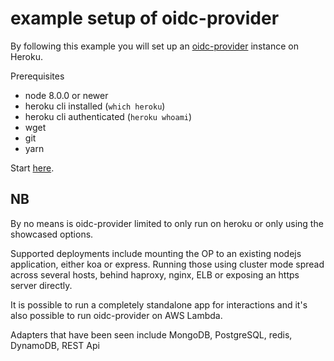 # example setup of oidc-provider

By following this example you will set up an [oidc-provider](https://github.com/panva/node-oidc-provider)
instance on Heroku.

Prerequisites

- node 8.0.0 or newer
- heroku cli installed (`which heroku`)
- heroku cli authenticated (`heroku whoami`)
- wget
- git
- yarn


Start [here](00-oidc-minimal).

NB
---
By no means is oidc-provider limited to only run on heroku or only using the showcased options.

Supported deployments include mounting the OP to an existing nodejs application, either
koa or express. Running those using cluster mode spread across several hosts, behind haproxy, nginx,
ELB or exposing an https server directly.

It is possible to run a completely standalone app for interactions and it's also possible to run
oidc-provider on AWS Lambda.

Adapters that have been seen include MongoDB, PostgreSQL, redis, DynamoDB, REST Api
